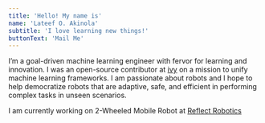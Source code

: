 ```yaml
---
title: 'Hello! My name is'
name: 'Lateef O. Akinola'
subtitle: 'I love learning new things!'
buttonText: 'Mail Me'
---
```

I’m a goal-driven machine learning engineer with fervor for learning and innovation. I was an open-source contributor at [ivy](https://unify.ai/) on a mission to unify machine learning frameworks. I am passionate about robots and I hope to help democratize robots that are adaptive, safe, and efficient in performing complex tasks in unseen scenarios.

I am currently working on 2-Wheeled Mobile Robot at [Reflect Robotics](https://reflectrobotics.com/)
